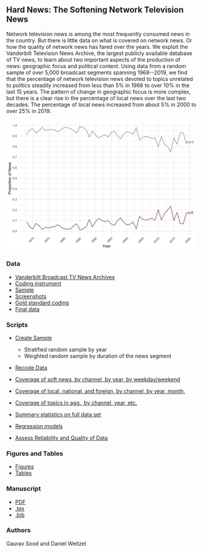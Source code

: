 ## Hard News: The Softening Network Television News

Network television news is among the most frequently consumed news in the country. But there is little data on what is covered on network news. Or how the quality of network news has fared over the years. We exploit the Vanderbilt Television News Archive, the largest publicly available database of TV news, to learn about two important aspects of the production of news: geographic focus and political content. Using data from a random sample of over 5,000 broadcast segments spanning 1968--2019, we find that the percentage of network television news devoted to topics unrelated to politics steadily increased from less than 5% in 1968 to over 10% in the last 15 years. The pattern of change in geographic focus is more complex, but there is a clear rise in the percentage of local news over the last two decades. The percentage of local news increased from about 5% in 2000 to over 25% in 2019.

<p align="center">
<img src="figs/fig_prob_news_all.png" width="750">
</p>

### Data

* [Vanderbilt Broadcast TV News Archives](https://github.com/notnews/vandy_tv_news_abstracts)
* [Coding instrument](data/coding_instrument.docx)
* [Sample](data/sample_questions.csv)
* [Screenshots](data/screenshots/)
* [Gold standard coding](data/sample_questions_gold.csv)
* [Final data](data/final_data.csv)

### Scripts

* [Create Sample](scripts/01_clean_sample.R)
    - Stratified random sample by year
    - Weighted random sample by duration of the news segment

* [Recode Data](scripts/02_recode.R)

* [Coverage of soft news, by channel, by year, by weekday/weekend](scripts/03_soft.R)

* [Coverage of local, national, and foreign, by channel, by year, month, ](scripts/04_geo.R)

* [Coverage of topics in agg., by channel, year, etc.](scripts/05_topics.R)

* [Summary statistics on full data set](scripts/06_data_description.R)

* [Regression models](scripts/07_regression.R)

* [Assess Reliability and Quality of Data](scripts/08_quality_checks.R)

### Figures and Tables

* [Figures](figs/)
* [Tables](tabs/)

### Manuscript

* [PDF](ms/us_news.pdf)
* [.tex](ms/us_news.tex)
* [.bib](ms/us_news.bib)

### Authors

Gaurav Sood and Daniel Weitzel
